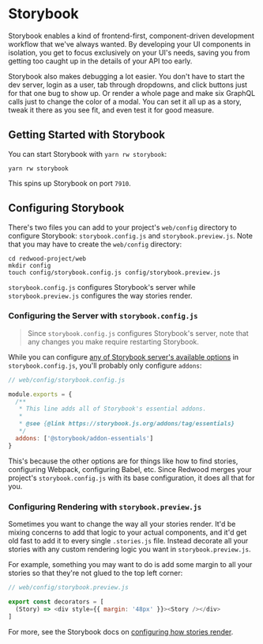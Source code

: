 # Storybook

Storybook enables a kind of frontend-first, component-driven development workflow that we've always wanted. 
By developing your UI components in isolation, you get to focus exclusively on your UI's needs,
saving you from getting too caught up in the details of your API too early. 

Storybook also makes debugging a lot easier.
You don't have to start the dev server, login as a user, tab through dropdowns, and click buttons just for that one bug to show up. 
Or render a whole page and make six GraphQL calls just to change the color of a modal.
You can set it all up as a story, tweak it there as you see fit, and even test it for good measure.

## Getting Started with Storybook

You can start Storybook with `yarn rw storybook`:

```
yarn rw storybook
```

This spins up Storybook on port `7910`. 

## Configuring Storybook

There's two files you can add to your project's `web/config` directory to configure Storybook: `storybook.config.js` and `storybook.preview.js`. Note that you may have to create the `web/config` directory:

```
cd redwood-project/web
mkdir config
touch config/storybook.config.js config/storybook.preview.js
```

`storybook.config.js` configures Storybook's server while `storybook.preview.js` configures the way stories render.

### Configuring the Server with `storybook.config.js`

> Since `storybook.config.js` configures Storybook's server, note that any changes you make require restarting Storybook.

While you can configure [any of Storybook server's available options](https://storybook.js.org/docs/react/configure/overview#configure-your-storybook-project) in `storybook.config.js`, you'll probably only configure `addons`:

```js
// web/config/storybook.config.js

module.exports = {
  /**
   * This line adds all of Storybook's essential addons.
   * 
   * @see {@link https://storybook.js.org/addons/tag/essentials}
   */
  addons: ['@storybook/addon-essentials']
}
```

This's because the other options are for things like how to find stories, configuring Webpack, configuring Babel, etc. 
Since Redwood merges your project's `storybook.config.js` with its base configuration, it does all that for you.

### Configuring Rendering with `storybook.preview.js`

Sometimes you want to change the way all your stories render. 
It'd be mixing concerns to add that logic to your actual components, and it'd get old fast to add it to every single `.stories.js` file. 
Instead decorate all your stories with any custom rendering logic you want in `storybook.preview.js`.

For example, something you may want to do is add some margin to all your stories so that they're not glued to the top left corner:

```js
// web/config/storybook.preview.js

export const decorators = [
  (Story) => <div style={{ margin: '48px' }}><Story /></div>
]
```

For more, see the Storybook docs on [configuring how stories render](https://storybook.js.org/docs/react/configure/overview#configure-story-rendering).

